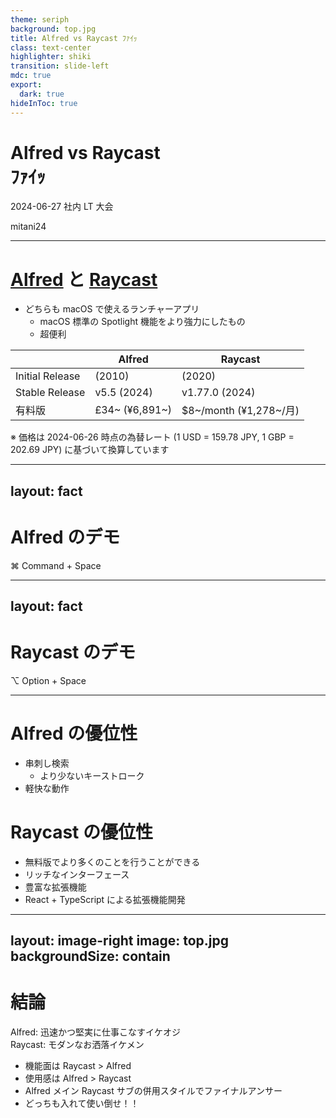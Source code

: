 ```yaml
---
theme: seriph
background: top.jpg
title: Alfred vs Raycast ﾌｧｲｯ
class: text-center
highlighter: shiki
transition: slide-left
mdc: true
export:
  dark: true
hideInToc: true
---
```


# Alfred vs Raycast<br />ﾌｧｲｯ

2024-06-27 社内 LT 大会

<p class="absolute bottom-10 right-10 font-700">
  mitani24
</p>

---

# [Alfred](https://www.alfredapp.com/) と [Raycast](https://www.raycast.com/)

- どちらも macOS で使えるランチャーアプリ
  - macOS 標準の Spotlight 機能をより強力にしたもの
  - 超便利

|   | Alfred | Raycast |
|---| ------ | ------- |
| Initial Release | (2010) | (2020) |
| Stable Release | v5.5 (2024) | v1.77.0 (2024) |
| 有料版 | £34~ (¥6,891~) | $8~/month (¥1,278~/月) |

<div class="mt-4 text-right text-xs text-gray">
※ 価格は 2024-06-26 時点の為替レート (1 USD = 159.78 JPY, 1 GBP = 202.69 JPY) に基づいて換算しています
</div>

<!-- 
- Alfred
  - 割と前からある macOS のランチャーアプリの定番
  - 無料版だと Workflow といういわゆる拡張機能が使えないので買い切りの有料版を購入して数年愛用
- Raycast
  - 最近知ったランチャーアプリの新勢力
  - 一応有料版もあるが無料版で Alfred 有料版に匹敵する機能をカバーしているため無料版を使用
-->

---
layout: fact
---

# Alfred のデモ

⌘ Command + Space

<!--
- 検索
  - アプリ (e.g. Notion)
  - ファイル (e.g. Download)
  - ブックマーク (e.g. Cateras)
  - ウェブ検索 (e.g. 新宿のうどん屋)
- OS の操作 (e.g. sleep, restart)
- 計算機
- Workflow
  - ChatGPT
  - apb
-->

---
layout: fact
---

# Raycast のデモ

⌥ Option + Space

<!-- 
- 検索
  - アプリ (e.g. Notion)
  - ファイル (e.g. Search File => Download)
  - ブックマーク (e.g. Search Browser Bookmarks => Cateras)
  - ウェブ検索 (e.g. Search Google => 新宿のうどん屋)
- OS の操作 (e.g. sleep, restart)
- 計算機
  - sqrt, abs
  - 単位変換 (e.g. $10, 10rem, 10inch)
- Extension
  - ChatGPT
  - Philips Hue
  - Unsplash
-->

---

# Alfred の優位性

- 串刺し検索
  - より少ないキーストローク
- 軽快な動作

<div class="mt-8" />

# Raycast の優位性

- 無料版でより多くのことを行うことができる
- リッチなインターフェース
- 豊富な拡張機能
- React + TypeScript による拡張機能開発

---
layout: image-right
image: top.jpg
backgroundSize: contain
---

# 結論

Alfred: 迅速かつ堅実に仕事こなすイケオジ<br />
Raycast: モダンなお洒落イケメン

- 機能面は Raycast > Alfred
- 使用感は Alfred > Raycast
- Alfred メイン Raycast サブの併用スタイルでファイナルアンサー
- どっちも入れて使い倒せ！！
